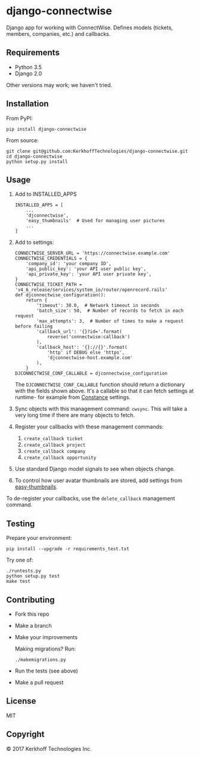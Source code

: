 # django-connectwise

Django app for working with ConnectWise. Defines models (tickets,
members, companies, etc.) and callbacks.

## Requirements

-  Python 3.5
-  Django 2.0

Other versions may work; we haven't tried.

## Installation

From PyPI:

    pip install django-connectwise

From source:

    git clone git@github.com:KerkhoffTechnologies/django-connectwise.git
    cd django-connectwise
    python setup.py install

## Usage

1. Add to INSTALLED_APPS

    ```
    INSTALLED_APPS = [
        ...
        'djconnectwise',
        'easy_thumbnails'  # Used for managing user pictures
        ...
    ]
    ```

1. Add to settings:

    ```
    CONNECTWISE_SERVER_URL = 'https://connectwise.example.com'
    CONNECTWISE_CREDENTIALS = {
        'company_id': 'your company ID',
        'api_public_key': 'your API user public key',
        'api_private_key': 'your API user private key',
    }
    CONNECTWISE_TICKET_PATH = 'v4_6_release/services/system_io/router/openrecord.rails'
    def djconnectwise_configuration():
        return {
            'timeout': 30.0,  # Network timeout in seconds
            'batch_size': 50,  # Number of records to fetch in each request
            'max_attempts': 3,  # Number of times to make a request before failing
            'callback_url': '{}?id='.format(
                reverse('connectwise:callback')
            ),
            'callback_host': '{}://{}'.format(
                'http' if DEBUG else 'https',
                'djconnectwise-host.example.com'
            ),
        }
    DJCONNECTWISE_CONF_CALLABLE = djconnectwise_configuration
    ```

    The `DJCONNECTWISE_CONF_CALLABLE` function should return a dictionary with the fields shown above. It's a callable so that it can fetch settings at runtime- for example from [Constance](https://github.com/jazzband/django-constance) settings.
1. Sync objects with this management command: `cwsync`. This will take a very long time if there are many objects to fetch.
1. Register your callbacks with these management commands:
    1. `create_callback ticket`
    2. `create_callback project`
    3. `create_callback company`
    4. `create_callback opportunity`
1. Use standard Django model signals to see when objects change.
1. To control how user avatar thumbnails are stored, add settings from 
   [easy-thumbnails](https://easy-thumbnails.readthedocs.io/en/stable/ref/settings/).

To de-register your callbacks, use the `delete_callback` management command.

## Testing

Prepare your environment:

```
pip install --upgrade -r requirements_test.txt
```

Try one of:

    ./runtests.py
    python setup.py test
    make test

## Contributing

- Fork this repo
- Make a branch
- Make your improvements

    Making migrations? Run:

    ```
    ./makemigrations.py
    ```

- Run the tests (see above)
- Make a pull request

## License

MIT

## Copyright

© 2017 Kerkhoff Technologies Inc.
